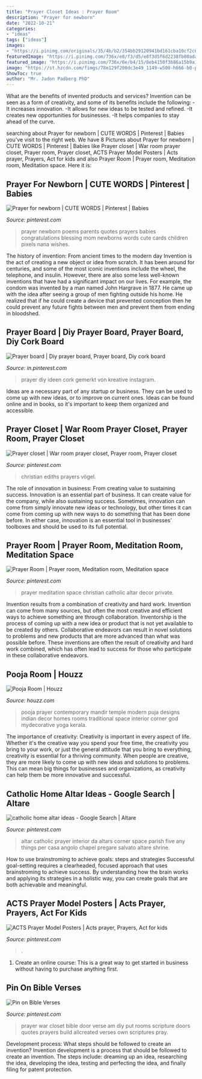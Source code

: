 ```yaml
---
title: "Prayer Closet Ideas : Prayer Room"
description: "Prayer for newborn"
date: "2022-10-21"
categories:
- "ideas"
tags: ["ideas"]
images:
- "https://i.pinimg.com/originals/35/4b/b2/354bb29120941bd161cba10cf2c62e4e.jpg"
featuredImage: "https://i.pinimg.com/736x/e8/f3/d5/e8f3d5f6d2238fb00adac19444501015--prayer-board.jpg"
featured_image: "https://i.pinimg.com/736x/0e/b4/15/0eb4150f3b86a15b9a17be94c7f1faff--home-altar-prayer-room.jpg"
image: "https://st.hzcdn.com/fimgs/78e129f200dc3e49_1149-w500-h666-b0-p0--contemporary.jpg"
ShowToc: true
author: "Mr. Jadon Padberg PhD"
---
```



What are the benefits of invented products and services?
Invention can be seen as a form of creativity, and some of its benefits include the following: 
-It increases innovation. 
-It allows for new ideas to be tested and refined. 
-It creates new opportunities for businesses. 
-It helps companies to stay ahead of the curve.

	

		
searching about Prayer for newborn | CUTE WORDS | Pinterest | Babies you've visit to the right web. We have 8 Pictures about Prayer for newborn | CUTE WORDS | Pinterest | Babies like Prayer closet | War room prayer closet, Prayer room, Prayer closet, ACTS Prayer Model Posters | Acts prayer, Prayers, Act for kids and also Prayer Room | Prayer room, Meditation room, Meditation space. Here it is:
		
    
## Prayer For Newborn | CUTE WORDS | Pinterest | Babies

<img loading=lazy src="https://s-media-cache-ak0.pinimg.com/736x/a8/cf/72/a8cf7286ed43f97e28a4c546187d9b4b--newborn-quotes-fresh-quotes.jpg" onerror="this.onerror=null;this.src='https://tse1.mm.bing.net/th?id=OIP.UYNTMay7TNIljnynH7bG2QAAAA&amp;pid=15.1';" alt="Prayer for newborn | CUTE WORDS | Pinterest | Babies">

_Source: pinterest.com_

>prayer newborn poems parents quotes prayers babies congratulations blessing mom newborns words cute cards children pixels nana wishes. 

	

The history of invention: From ancient times to the modern day
Invention is the act of creating a new object or idea from scratch. It has been around for centuries, and some of the most iconic inventions include the wheel, the telephone, and insulin. However, there are also some less well-known inventions that have had a significant impact on our lives. For example, the condom was invented by a man named John Hargrave in 1877. He came up with the idea after seeing a group of men fighting outside his home. He realized that if he could create a device that prevented conception then he could prevent any future fights between men and prevent them from ending in bloodshed.

    
## Prayer Board | Diy Prayer Board, Prayer Board, Diy Cork Board

<img loading=lazy src="https://i.pinimg.com/736x/e8/f3/d5/e8f3d5f6d2238fb00adac19444501015--prayer-board.jpg" onerror="this.onerror=null;this.src='https://tse2.mm.bing.net/th?id=OIP.Hp6cO9fYFTzpiaPHxkY-5wHaHa&amp;pid=15.1';" alt="Prayer board | Diy prayer board, Prayer board, Diy cork board">

_Source: in.pinterest.com_

>prayer diy ideen cork gemerkt von kreative instagram. 

	

Ideas are a necessary part of any startup or business. They can be used to come up with new ideas, or to improve on current ones. Ideas can be found online and in books, so it's important to keep them organized and accessible.

    
## Prayer Closet | War Room Prayer Closet, Prayer Room, Prayer Closet

<img loading=lazy src="https://i.pinimg.com/736x/66/ff/12/66ff125cc6cb46d11ffd358cecb27dc3.jpg" onerror="this.onerror=null;this.src='https://tse2.mm.bing.net/th?id=OIP.aJjSMyEBdU13kb_mr2HJLwHaHa&amp;pid=15.1';" alt="Prayer closet | War room prayer closet, Prayer room, Prayer closet">

_Source: pinterest.com_

>christian ediths prayers vögel. 

	

The role of innovation in business: From creating value to sustaining success.
Innovation is an essential part of business. It can create value for the company, while also sustaining success. Sometimes, innovation can come from simply innovate new ideas or technology, but other times it can come from coming up with new ways to do something that has been done before. In either case, innovation is an essential tool in businesses’ toolboxes and should be used to its full potential.

    
## Prayer Room | Prayer Room, Meditation Room, Meditation Space

<img loading=lazy src="https://i.pinimg.com/originals/60/98/ee/6098eed045df83c3c0d7ccf8561a09fa.jpg" onerror="this.onerror=null;this.src='https://tse3.mm.bing.net/th?id=OIP.kh6VB_maiKqpcVJOXDpcVAAAAA&amp;pid=15.1';" alt="Prayer Room | Prayer room, Meditation room, Meditation space">

_Source: pinterest.com_

>prayer meditation space christian catholic altar decor private. 

	

Invention results from a combination of creativity and hard work.
Invention can come from many sources, but often the most creative and efficient ways to achieve something are through collaboration. Inventorship is the process of coming up with a new idea or product that is not yet available to be created by others. Collaborative endeavors can result in novel solutions to problems and new products that are more advanced than what was possible before. These inventions are often the result of creativity and hard work combined, which has often lead to success for those who participate in these collaborative endeavors.

    
## Pooja Room | Houzz

<img loading=lazy src="https://st.hzcdn.com/fimgs/78e129f200dc3e49_1149-w500-h666-b0-p0--contemporary.jpg" onerror="this.onerror=null;this.src='https://tse3.mm.bing.net/th?id=OIP.eyRiHKRHrO_5caGAD_9x9QHaJ3&amp;pid=15.1';" alt="Pooja Room | Houzz">

_Source: houzz.com_

>pooja prayer contemporary mandir temple modern puja designs indian decor homes rooms traditional space interior corner god mydecorative yoga kerala. 

	

The importance of creativity:
Creativity is important in every aspect of life. Whether it's the creative way you spend your free time, the creativity you bring to your work, or just the general attitude that you bring to everything, creativity is essential for a thriving community. When people are creative, they are more likely to come up with new ideas and solutions to problems. This can mean big things for businesses and organizations, as creativity can help them be more innovative and successful.

    
## Catholic Home Altar Ideas - Google Search | Altare

<img loading=lazy src="https://i.pinimg.com/736x/0e/b4/15/0eb4150f3b86a15b9a17be94c7f1faff--home-altar-prayer-room.jpg" onerror="this.onerror=null;this.src='https://tse2.mm.bing.net/th?id=OIP.NZRbOY8xHNbIDuQ-waVI6gHaJ3&amp;pid=15.1';" alt="catholic home altar ideas - Google Search | Altare">

_Source: pinterest.com_

>altar catholic prayer interior da altars corner space parish five any things per casa angolo chapel pregare salvato altare shrine. 

	

How to use brainstroming to achieve goals: steps and strategies
Successful goal-setting requires a clearheaded, focused approach that uses brainstroming to achieve success. By understanding how the brain works and applying its strategies in a holistic way, you can create goals that are both achievable and meaningful.

    
## ACTS Prayer Model Posters | Acts Prayer, Prayers, Act For Kids

<img loading=lazy src="https://i.pinimg.com/originals/35/4b/b2/354bb29120941bd161cba10cf2c62e4e.jpg" onerror="this.onerror=null;this.src='https://tse2.mm.bing.net/th?id=OIP.KoNNkUSce7bvB1mdcuuooQHaHa&amp;pid=15.1';" alt="ACTS Prayer Model Posters | Acts prayer, Prayers, Act for kids">

_Source: pinterest.com_

>. 

	

1. Create an online course: This is a great way to get started in business without having to purchase anything first.

    
## Pin On Bible Verses

<img loading=lazy src="https://i.pinimg.com/originals/66/e5/ee/66e5ee67f610d98f467c884fd11cb3c9.jpg" onerror="this.onerror=null;this.src='https://tse1.mm.bing.net/th?id=OIP.qcK7l-o4FWPCwYqV6GrN_AHaLH&amp;pid=15.1';" alt="Pin on Bible Verses">

_Source: pinterest.com_

>prayer war closet bible door verse am diy put rooms scripture doors quotes prayers build allcreated verses own scriptures pray. 

	

Development process: What steps should be followed to create an invention?
Invention development is a process that should be followed to create an invention. The steps include: dreaming up an idea, researching the idea, developing the idea, testing and perfecting the idea, and finally filing for patent protection.

